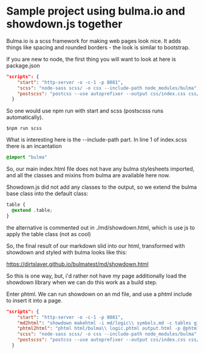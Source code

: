 # Sample project using bulma.io and showdown.js together

Bulma.io is a scss framework for making web pages look nice. It adds things like spacing and rounded borders - the look is similar to bootstrap.

If you are new to node, the first thing you will want to look at here is package.json

```json
"scripts": {
    "start": "http-server -o -c-1 -p 8081",
    "scss": "node-sass scss/ -o css --include-path node_modules/bulma",
    "postscss": "postcss --use autoprefixer --output css/index.css css/index.css"
  }
```
So one would use npm run with start and scss (postscsss runs automatically).
```
$npm run scss
```
What is interesting here is the --include-path part. In line 1 of index.scss there is an incantation 
```css
@import "bulma"
```
So, our main index.html file does not have any bulma stylesheets imported, and all the classes and mixins from bulma are available here now.

Showdown.js did not add any classes to the output, so we extend the bulma base class into the default class:
```css
table {
  @extend .table;
}
```
the alternative is commented out in ./md/showdown.html, which is
use js to apply the table class (not as cool)

So, the final result of our markdown slid into our html, transformed with showdown and styled with bulma looks like this:

https://dirtslayer.github.io/bulmatest/md/showdown.html

So this is one way, but, i'd rather not have my page additionally load the showdown library when we can do this work as a build step.

Enter phtml. We can run showdown on an md file, and use a phtml include to insert it into a page.
```json
"scripts": {
    "start": "http-server -o -c-1 -p 8081",
    "md2html": "showdown makehtml -i md/logic\\ symbols.md -c tables github > html/logic\\ symbols.html",
    "phtml2html": "phtml html/bulma\\ logic.phtml output.html -p @phtml/include",
    "scss": "node-sass scss/ -o css --include-path node_modules/bulma",
    "postscss": "postcss --use autoprefixer --output css/index.css css/index.css"
  }
```




